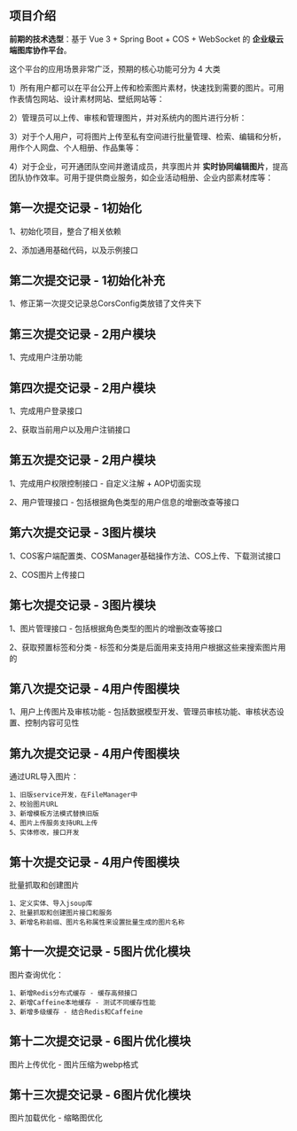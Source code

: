 ## 项目介绍

**前期的技术选型**：基于 Vue 3 + Spring Boot + COS + WebSocket 的 **企业级云端图库协作平台**。

这个平台的应用场景非常广泛，预期的核心功能可分为 4 大类

1）所有用户都可以在平台公开上传和检索图片素材，快速找到需要的图片。可用作表情包网站、设计素材网站、壁纸网站等：

2）管理员可以上传、审核和管理图片，并对系统内的图片进行分析：

3）对于个人用户，可将图片上传至私有空间进行批量管理、检索、编辑和分析，用作个人网盘、个人相册、作品集等：

4）对于企业，可开通团队空间并邀请成员，共享图片并 **实时协同编辑图片**，提高团队协作效率。可用于提供商业服务，如企业活动相册、企业内部素材库等：

## 第一次提交记录 - 1初始化

1、初始化项目，整合了相关依赖

2、添加通用基础代码，以及示例接口

## 第二次提交记录 - 1初始化补充

1、修正第一次提交记录总CorsConfig类放错了文件夹下

## 第三次提交记录 - 2用户模块

1、完成用户注册功能

## 第四次提交记录 - 2用户模块

1、完成用户登录接口

2、获取当前用户以及用户注销接口

## 第五次提交记录 - 2用户模块

1、完成用户权限控制接口 - 自定义注解 + AOP切面实现

2、用户管理接口 - 包括根据角色类型的用户信息的增删改查等接口

## 第六次提交记录 - 3图片模块

1、COS客户端配置类、COSManager基础操作方法、COS上传、下载测试接口

2、COS图片上传接口

## 第七次提交记录 - 3图片模块

1、图片管理接口 - 包括根据角色类型的图片的增删改查等接口

2、获取预置标签和分类 - 标签和分类是后面用来支持用户根据这些来搜索图片用的

## 第八次提交记录 - 4用户传图模块

1、用户上传图片及审核功能 - 包括数据模型开发、管理员审核功能、审核状态设置、控制内容可见性

## 第九次提交记录 - 4用户传图模块

通过URL导入图片：
    
    1、旧版service开发，在FileManager中
    2、校验图片URL
    3、新增模板方法模式替换旧版
    4、图片上传服务支持URL上传
    5、实体修改，接口开发

## 第十次提交记录 - 4用户传图模块

批量抓取和创建图片

    1、定义实体、导入jsoup库
    2、批量抓取和创建图片接口和服务
    3、新增名称前缀、图片名称属性来设置批量生成的图片名称

## 第十一次提交记录 - 5图片优化模块
图片查询优化：

    1、新增Redis分布式缓存 - 缓存高频接口
    2、新增Caffeine本地缓存 - 测试不同缓存性能
    3、新增多级缓存 - 结合Redis和Caffeine

## 第十二次提交记录 - 6图片优化模块
    
图片上传优化 - 图片压缩为webp格式

## 第十三次提交记录 - 6图片优化模块

图片加载优化 - 缩略图优化
